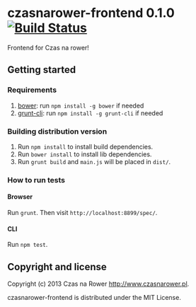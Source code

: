 czasnarower-frontend 0.1.0 [![Build Status](https://travis-ci.org/gziolo/czasnarower-frontend.png?branch=master)](https://travis-ci.org/gziolo/czasnarower-frontend)
====================

Frontend for Czas na rower!

## Getting started

### Requirements

1. [bower](http://twitter.github.com/bower/): run `npm install -g bower` if needed
2. [grunt-cli](https://github.com/gruntjs/grunt-cli): run `npm install -g grunt-cli` if needed

### Building distribution version

1. Run `npm install` to install build dependencies.
2. Run `bower install` to install lib dependencies.
3. Run `grunt build` and `main.js` will be placed in `dist/`.

### How to run tests

#### Browser

Run `grunt`. Then visit `http://localhost:8899/spec/`.

#### CLI

Run `npm test`.

## Copyright and license

Copyright (c) 2013 Czas na Rower http://www.czasnarower.pl.

czasnarower-frontend is distributed under the MIT License.
